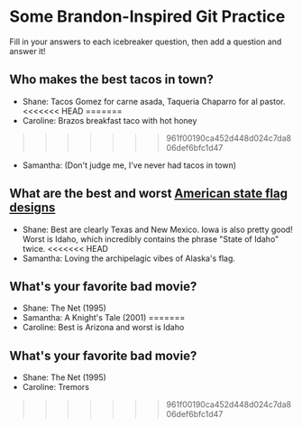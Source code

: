 # Some Brandon-Inspired Git Practice
Fill in your answers to each icebreaker question, then add a question and answer it!

## Who makes the best tacos in town? 
* Shane: Tacos Gomez for carne asada, Taqueria Chaparro for al pastor.
<<<<<<< HEAD
=======
* Caroline: Brazos breakfast taco with hot honey
>>>>>>> 961f00190ca452d448d024c7da806def6bfc1d47
* Samantha: (Don't judge me, I've never had tacos in town)

## What are the best and worst [American state flag designs](https://en.wikipedia.org/wiki/Flags_of_the_U.S._states_and_territories)
* Shane: Best are clearly Texas and New Mexico. Iowa is also pretty good! Worst is Idaho, which incredibly contains the phrase "State of Idaho" twice. 
<<<<<<< HEAD
* Samantha: Loving the archipelagic vibes of Alaska's flag.
## What's your favorite bad movie?
* Shane: The Net (1995)
* Samantha: A Knight's Tale (2001)
=======
* Caroline: Best is Arizona and worst is Idaho

## What's your favorite bad movie?
* Shane: The Net (1995)
* Caroline: Tremors

>>>>>>> 961f00190ca452d448d024c7da806def6bfc1d47
